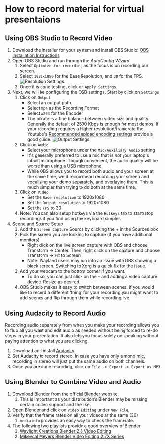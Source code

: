 # How to record material for virtual presentaions

## Using OBS Studio to Record Video

1. Download the installer for your system and install OBS Studio: [OBS Installation Instructions](https://obsproject.com/wiki/install-instructions)
2. Open OBS Studio and run through the _AutoConfig Wizard_
    1. Select `Optimize for recording` as the focus is on recording our screen.
    2. Select `1920x1080` for the Base Resolution, and `30` for the FPS.
    ![Resolution Settings](./media/resolution_settings.png).
    3. Once it is done testing, click on `Apply Settings`.
3. Next, we will be configuring the OSB settings. Start by click on `Settings`
    1. Click on `Output`
        - Select an output path.
        - Select `mp4` as the Recording Format
        - Select `x264` for the Encoder
        - The bitrate is a fine balance between video size and quality. Generally the default of 2500 Kbps is enough for most demos. If your recording requires a higher resolution/framerate the  Youtube's [Recommended upload encoding settings](https://support.google.com/youtube/answer/1722171) provide a good guide.
        ![Output Settings](./media/output_settings.png)
    2. Click on `Audio`
        - Select your microphone under the `Mic/Auxiliary Audio` setting
        - It's generally preferred to use a mic that is _not_ your laptop's inbuilt microphone. Though convenient, the audio quality will be worse than using a USB microphone.
        - While OBS allows you to record both audio and your screen at the same time, we'd recommend recording your screen and vocalizing your demo separately, and overlaying them. This is much simpler than trying to do both at the same time.
    3. Click on `Video`
        - Set the `Base resolution` to 1920x1080
        - Set the `Output resolution` to 1920x1080
        - Set the `FPS` to 30
    4. Note: You can also setup hotkeys via the `Hotkeys` tab to start/stop recordings if you find using the keyboard simpler.
4. Scene and Source Setup
    1. Add the `Screen Capture` Source by clicking the + in the Sources box
    2. Pick the screen you are looking to capture (if you have additional monitors)
        - Right click on the live screen capture with OBS and choose Transform -> Center. Then, right click on the capture and choose Transform -> Fit to Screen
        - Note: Wayland users may run into an issue with OBS showing a black screen. Switching to Xorg is a quick fix for the issue.
    3. Add your webcam to the bottom corner if you want.
        - To do so, you can just click on the `+` and adding a video capture device. Resize as desired.
    4. OBS Studio makes it easy to switch between scenes. If you would like to record a different ‘thing’ for your recording you might want to add scenes and flip through them while recording live.

## Using Audacity to Record Audio

Recording audio separately from when you make your recording allows you to flub all you want and edit audio as needed without being
forced to re-do steps in your presentation. It also lets you focus solely on speaking without paying attention to what you are clicking.

1. Download and install [Audacity](https://www.audacityteam.org/download/).
2. Set Audacity to record stereo. In case you have only a mono mic, recording in stereo will just put the same audio on both channels.
3. Once you are done recording, click on `File -> Export -> Export as MP3`

## Using Blender to Combine Video and Audio

1. Download Blender from the official [Blender website](https://www.blender.org/download/).
    1. This is important as your distribution’s Blender may be missing certain codec support and the like.
2. Open Blender and click on `Video Editing` under `New File`.
3. Verify that the frame rates on all your videos ar the same (30)
    1. `mediainfo` provides an easy way to check the framerate.
4. The following two playlists provide a good overview of Blender
    1. [Waylight Creations Blender 2.8 Video Editing](https://www.youtube.com/playlist?list=PLlXsqAWo0V6IiiThMKxaezET2sdO7grjQ)
    2. [Mikeycal Meyers Blender Video Editing 2.7X Series](https://www.youtube.com/playlist?list=PLjyuVPBuorqIhlqZtoIvnAVQ3x18sNev4)
